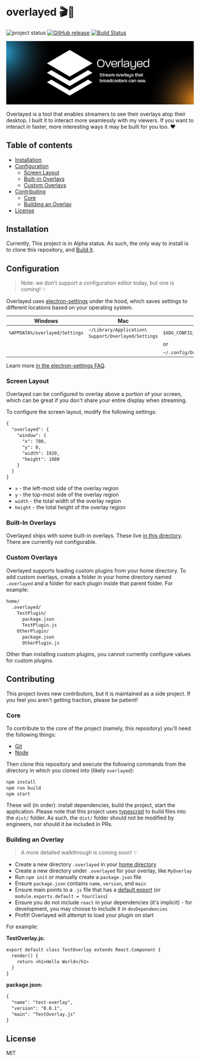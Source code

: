 # overlayed 🎬🔴

![project status](https://img.shields.io/badge/Project%20Status-Alpha-red.svg)
[![GitHub release](https://img.shields.io/github/release/bengreenier/overlayed.svg)](https://github.com/bengreenier/overlayed/releases)
[![Build Status](https://travis-ci.org/bengreenier/overlayed.svg?branch=master)](https://travis-ci.org/bengreenier/overlayed)

![overlayed header](./.github/header.png)

Overlayed is a tool that enables streamers to see their overlays atop their desktop. I built it to interact more seamlessly with my viewers. If you want to interact in faster, more interesting ways it may be built for you too. ❤️

## Table of contents

+ [Installation](#installation)
+ [Configuration](#configuration)
  + [Screen Layout](#screen-layout)
  + [Built-in Overlays](#built-in-overlays)
  + [Custom Overlays](#custom-overlays)
+ [Contributing](#contributing)
  + [Core](#core)
  + [Building an Overlay](#building-an-overlay)
+ [License](#license)

## Installation

Currently, This project is in Alpha status. As such, the only way to install is to clone this repository, and [Build it](#core).

## Configuration

> Note: we don't support a configuration editor today, but one is coming! ✨ 

Overlayed uses [electron-settings](https://github.com/nathanbuchar/electron-settings) under the hood, which saves settings to different locations based on your operating system. 

| Windows | Mac | Linux |
| ------- | --- | ----- |
|`%APPDATA%/overlayed/Settings`|`~/Library/Application\ Support/Overlayed/Settings`|`$XDG_CONFIG_HOME/Overlayed/Settings`|
||| or |
|||`~/.config/Overlayed/Settings`|

Learn more [in the electron-settings FAQ](https://github.com/nathanbuchar/electron-settings/wiki/FAQs#where-is-the-settings-file-saved).

### Screen Layout

Overlayed can be configured to overlay above a portion of your screen, which can be great if you don't share your entire display when streaming.

To configure the screen layout, modify the following settings:

```
{
  "overlayed": {
    "window": {
      "x": 780,
      "y": 0,
      "width": 1920,
      "height": 1080
    }
  }
}
```

+ `x` - the left-most side of the overlay region
+ `y` - the top-most side of the overlay region
+ `width` - the total width of the overlay region
+ `height` - the total height of the overlay region

### Built-In Overlays

Overlayed ships with some built-in overlays. These live [in this directory](./src/app/plugin). There are currently not configurable.

### Custom Overlays

Overlayed supports loading custom plugins from your home directory. To add custom overlays, create a folder in your home directory named `.overlayed` and a folder for each plugin inside that parent folder. For example:

```
home/
  .overlayed/
    TestPlugin/
      package.json
      TestPlugin.js
    OtherPlugin/
      package.json
      OtherPlugin.js
```

Other than installing custom plugins, you cannot currently configure values for custom plugins.

## Contributing

This project loves new contributors, but it is maintained as a side project. If you feel you aren't getting traction, please be patient!

### Core

To contribute to the core of the project (namely, this repository) you'll need the following things:

+ [Git](https://git-scm.com/)
+ [Node](https://nodejs.org/)

Then clone this repository and execute the following commands from the directory in which you cloned into (likely `overlayed`):

```
npm install
npm run build
npm start
```

These will (in order): install dependencies, build the project, start the application. Please note that this project uses [typescript](https://www.typescriptlang.org/) to build files into the `dist/` folder. As such, the `dist/` folder should not be modified by engineers, nor should it be included in PRs.

### Building an Overlay

> A more detailed walkthrough is coming soon! ✨ 

+ Create a new directory `.overlayed` in your [home directory](http://www.linfo.org/home_directory.html)
+ Create a new directory under `.overlayed` for your overlay, like `MyOverlay`
+ Run `npm init` or manually create a `package.json` file
+ Ensure `package.json` contains `name`, `version`, and `main`
+ Ensure main points to a `.js` file that has a [default export](https://developer.mozilla.org/en-US/docs/web/javascript/reference/statements/export#Using_the_default_export) (or `module.exports.default = YourClass`)
+ Ensure you do not include `react` in your dependencies (it's implicit) - for development, you may choose to include it in `devDependencies`
+ Profit! Overlayed will attempt to load your plugin on start

For example:

__TestOverlay.js:__
```
export default class TestOverlay extends React.Component {
  render() {
    return <h1>Hello World</h1>
  }
}
```


__package.json:__
```
{
  "name": "test-overlay",
  "version": "0.0.1",
  "main": "TestOverlay.js"
}
```

## License

MIT